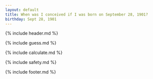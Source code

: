 ```yaml
---
layout: default
title: When was I conceived if I was born on September 28, 1901?
birthday: Sept 28, 1901
---
```


{% include header.md %}

{% include guess.md %}

{% include calculate.md %}

{% include safety.md %}

{% include footer.md %}



